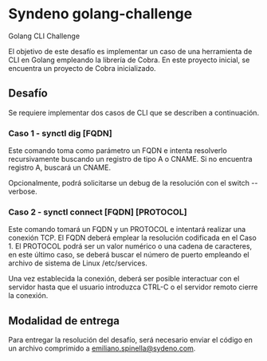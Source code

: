 # Syndeno golang-challenge
Golang CLI Challenge

El objetivo de este desafío es implementar un caso de una herramienta de CLI en Golang empleando la librería de Cobra. En este proyecto inicial, se encuentra un proyecto de Cobra inicializado.
## Desafío
Se requiere implementar dos casos de CLI que se describen a continuación.

### Caso 1 - synctl dig [FQDN]

Este comando toma como parámetro un FQDN e intenta resolverlo recursivamente buscando un registro de tipo A o CNAME. Si no encuentra registro A, buscará un CNAME.

Opcionalmente, podrá solicitarse un debug de la resolución con el switch --verbose.

### Caso 2 - synctl connect [FQDN] [PROTOCOL]

Este comando tomará un FQDN y un PROTOCOL e intentará realizar una conexión TCP. El FQDN deberá emplear la resolución codificada en el Caso 1. El PROTOCOL podrá ser un valor numérico o una cadena de caracteres, en este último caso, se deberá buscar el número de puerto empleando el archivo de sistema de Linux /etc/services.

Una vez establecida la conexión, deberá ser posible interactuar con el servidor hasta que el usuario introduzca CTRL-C o el servidor remoto cierre la conexión.

## Modalidad de entrega
Para entregar la resolución del desafío, será necesario enviar el código en un archivo comprimido a emiliano.spinella@sydeno.com.


